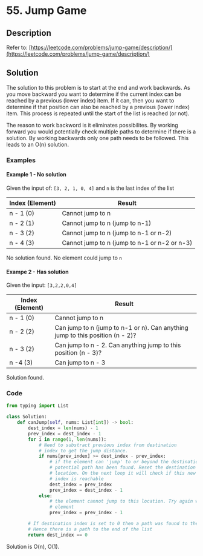 # 55. Jump Game

## Description

Refer to: [https://leetcode.com/problems/jump-game/description/](https://leetcode.com/problems/jump-game/description/)



## Solution

The solution to this problem is to start at the end and work backwards. As you move backward you want to determine if the current index can be reached by a previous (lower index) item. If it can, then you want to determine if that position can also be reached by a previous (lower index) item. This process is repeated until the start of the list is reached (or not).&#x20;

The reason to work backword is it eliminates possibilites. By working forward you would potentially check multiple paths to determine if there is a solution. By working backwards only one path needs to be followed. This leads to an O(n) solution.

### Examples

#### Example 1 - No solution

Given the input of: `[3, 2, 1, 0, 4]` and `n` is the last index of the list

| Index (Element) | Result                                       |
| --------------- | -------------------------------------------- |
| n - 1 (0)       | Cannot jump to n                             |
| n - 2 (1)       | Cannot jump to n (jump to n-1)               |
| n - 3 (2)       | Cannot jump to n (jump to n-1 or n-2)        |
| n - 4 (3)       | Cannot jump to n (jump to n-1 or n-2 or n-3) |

No solution found. No element could jump to `n`

#### Exampe 2 - Has solution

Given the input: `[3,2,2,0,4]`&#x20;

| Index (Element) | Result                                                                        |
| --------------- | ----------------------------------------------------------------------------- |
| n - 1 (0)       | Cannot jump to n                                                              |
| n - 2 (2)       | Can jump to n (jump to n-1 or n). Can anything jump to this position (n - 2)? |
| n - 3 (2)       | Can jump to n - 2. Can anything jump to this position (n - 3)?                |
| n -4 (3)        | Can jump to n  - 3                                                            |

Solution found.&#x20;



### Code

```python
from typing import List

class Solution:
    def canJump(self, nums: List[int]) -> bool:
        dest_index = len(nums) - 1
        prev_index = dest_index - 1
        for i in range(1, len(nums)):
            # Need to substract previous index from destination 
            # index to get the jump distance. 
            if nums[prev_index] >= dest_index - prev_index:
                # if the element can 'jump' to or beyond the destination index then a 
                # potential path has been found. Reset the destination index to this 
                # location. On the next loop it will check if this new destination
                # index is reachable
                dest_index = prev_index
                prev_index = dest_index - 1
            else:
                # the element cannot jump to this location. Try again with a previous
                # element
                prev_index = prev_index - 1

        # If destination index is set to 0 then a path was found to the start of the list. 
        # Hence there is a path to the end of the list    
        return dest_index == 0
```

Solution is O(n), O(1).

